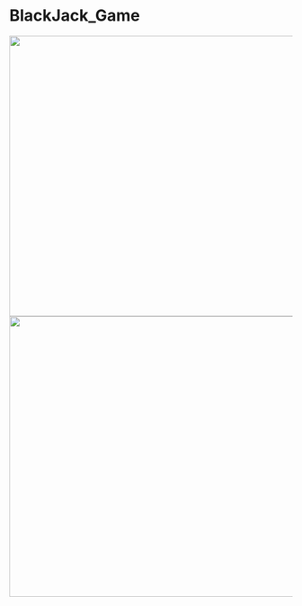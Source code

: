 # BlackJack_Game




   <img src = "https://user-images.githubusercontent.com/94145850/167747124-aac9e19e-0b48-4dc4-8581-9a67bc372012.png" width="2000" height="500"/>




   <img src = "https://user-images.githubusercontent.com/94145850/167747202-64ab7bcd-8d78-4a18-8846-7e2870b530ee.png" width="2000" height="500"/>


